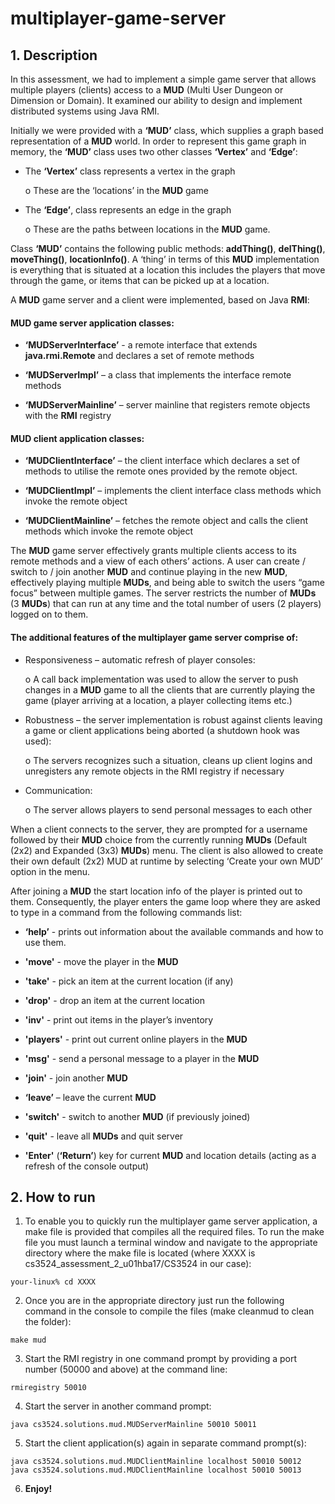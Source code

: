 # multiplayer-game-server

## 1. Description

In this assessment, we had to implement a simple game server that allows multiple players (clients) access to a **MUD** (Multi User Dungeon or Dimension or Domain). It examined our ability to design and implement distributed systems using Java RMI.

Initially we were provided with a **‘MUD’** class, which supplies a graph based representation of a **MUD** world. In order to represent this game graph in memory, the **‘MUD’** class uses two other classes **‘Vertex’** and **‘Edge’**:

* The **‘Vertex’** class represents a vertex in the graph

  o These are the ‘locations’ in the **MUD** game
  
* The **‘Edge’**, class represents an edge in the graph

  o These are the paths between locations in the **MUD** game.
  
Class **‘MUD’** contains the following public methods: **addThing()**, **delThing()**, **moveThing()**, **locationInfo()**. A ‘thing’ in terms of this **MUD** implementation is everything that is situated at a location this includes the players that move through the game, or items that can be picked up at a location.

A **MUD** game server and a client were implemented, based on Java **RMI**:

#### MUD game server application classes:

* **‘MUDServerInterface’** - a remote interface that extends **java.rmi.Remote** and declares a set of remote methods

* **‘MUDServerImpl’** – a class that implements the interface remote methods

* **‘MUDServerMainline’** – server mainline that registers remote objects with the **RMI** registry

#### MUD client application classes:

* **‘MUDClientInterface’** – the client interface which declares a set of methods to utilise the remote ones provided by the remote object.

* **‘MUDClientImpl’** – implements the client interface class methods which invoke the remote object

* **‘MUDClientMainline’** – fetches the remote object and calls the client methods which invoke the remote object

The **MUD** game server effectively grants multiple clients access to its remote methods and a view of each others’ actions.
A user can create / switch to / join another **MUD** and continue playing in the new **MUD**, effectively playing multiple **MUDs**, and being able to switch the users “game focus” between multiple games. The server restricts the number of **MUDs** (3 **MUDs**) that can run at any time and the total number of users (2 players) logged on to them.

#### The additional features of the multiplayer game server comprise of:

* Responsiveness – automatic refresh of player consoles:

  o A call back implementation was used to allow the server to push changes in a **MUD** game to all the clients that are currently playing the game (player arriving at a location, a player collecting items etc.)

* Robustness – the server implementation is robust against clients leaving a game or client applications being aborted (a shutdown hook was used):

  o The servers recognizes such a situation, cleans up client logins and unregisters any remote objects in the RMI registry if necessary
  
* Communication:

  o The server allows players to send personal messages to each other

When a client connects to the server, they are prompted for a username followed by their **MUD** choice from the currently running **MUDs** (Default (2x2) and Expanded (3x3) **MUDs**) menu. The client is also allowed to create their own default (2x2) MUD at runtime by selecting ‘Create your own MUD’ option in the menu.

After joining a **MUD** the start location info of the player is printed out to them. Consequently, the player enters the game loop where they are asked to type in a command from the following commands list:

* **‘help’** - prints out information about the available commands and how to use them.

* **'move'** - move the player in the **MUD**

* **'take'** - pick an item at the current location (if any)

* **'drop'** - drop an item at the current location

* **'inv'** - print out items in the player’s inventory

* **'players'** - print out current online players in the **MUD**

* **'msg'** - send a personal message to a player in the **MUD**

* **'join'** - join another **MUD**

* **‘leave’** – leave the current **MUD**

* **'switch'** - switch to another **MUD** (if previously joined)

* **'quit'** - leave all **MUDs** and quit server

* **'Enter'** (**‘Return’**) key for current **MUD** and location details (acting as a refresh of the console output)

## 2. How to run

1. To enable you to quickly run the multiplayer game server application, a make file is provided that compiles all the required files. To run the make file you must launch a terminal window and navigate to the appropriate directory where the make file is located (where XXXX is cs3524_assessment_2_u01hba17/CS3524 in our case):

  ```
  your-linux% cd XXXX
  ```

2. Once you are in the appropriate directory just run the following command in the console to compile the files (make cleanmud to clean the folder):

  ```
  make mud
  ```

3. Start the RMI registry in one command prompt by providing a port number (50000 and above) at the command line:

  ```
  rmiregistry 50010
  ```

4. Start the server in another command prompt:

  ```
  java cs3524.solutions.mud.MUDServerMainline 50010 50011
  ```

5. Start the client application(s) again in separate command prompt(s):

  ```
  java cs3524.solutions.mud.MUDClientMainline localhost 50010 50012
  java cs3524.solutions.mud.MUDClientMainline localhost 50010 50013
  ```
  
6. **Enjoy!**
